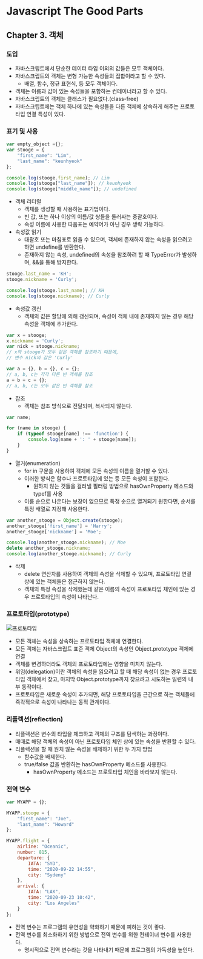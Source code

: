 # Javascript The Good Parts

## Chapter 3. 객체

### 도입

- 자바스크립트에서 단순한 데이터 타입 이외의 값들은 모두 객체이다.
- 자바스크립트의 객체는 변형 가능한 속성들의 집합이라고 할 수 있다.
  - 배열, 함수, 정규 표현식, 등 모두 객체이다.
- 객체는 이름과 값이 있는 속성들을 포함하는 컨테이너라고 할 수 있다.
- 자바스크립트의 객체는 클래스가 필요없다.(class-free)
- 자바스크립트에는 객체 하나에 있는 속성들을 다른 객체에 상속하게 해주는 프로토타입 연결 특성이 있다.

### 표기 및 사용

```javascript
var empty_object ={};
var stooge = {
    "first_name": "Lim",
    "last_name": "keunhyeok"
};

console.log(stooge.first_name); // Lim
console.log(stooge["last_name"]); // keunhyeok
console.log(stooge["middle_name"]); // undefined
```

- 객체 리터럴
  - 객체를 생성할 때 사용하는 표기법이다.
  - 빈 값, 또는 하나 이상의 이름/값 쌍들을 둘러싸는 중괄호이다.
  - 속성 이름에 사용한 따옴표는 예약어가 아닌 경우 생략 가능하다.
- 속성값 읽기
  - 대괄호 또는 마침표로 읽을 수 있으며, 객체에 존재하지 않는 속성을 읽으려고 하면 undefine를 반환한다.
  - 존재하지 않는 속성, undefined의 속성을 참조하려 할 때 TypeError가 발생하며, &&을 통해 방지한다.

```javascript
stooge.last_name = 'KH';
stooge.nickname = 'Curly';

console.log(stooge.last_name); // KH
console.log(stooge.nickname); // Curly
```

- 속성값 갱신
  - 객체의 값은 할당에 의해 갱신되며, 속성이 객체 내에 존재하지 않는 경우 해당 속성을 객체에 추가한다.

```javascript
var x = stooge;
x.nickname = 'Curly';
var nick = stooge.nickname;
// x와 stooge가 모두 같은 객체를 참조하기 때문에,
// 변수 nick의 값은 'Curly'

var a = {}, b = {}, c = {};
// a, b, c는 각각 다른 빈 객체를 참조
a = b = c = {};
// a, b, c는 모두 같은 빈 객체를 참조
```

- 참조
  - 객체는 참조 방식으로 전달되며, 복사되지 않는다.

```javascript
var name;

for (name in stooge) {
    if (typeof stooge[name] !== 'function') {
        console.log(name + ': ' + stooge[name]);
    }
}
```

- 열거(enumeration)
  - for in 구문을 사용하여 객체에 모든 속성의 이름을 열거할 수 있다.
  - 이러한 방식은 함수나 프로토타입에 있는 등 모든 속성이 포함한다.
    - 원하지 않는 것들을 걸러낼 필터링 방법으로 hasOwnProperty 메소드와 typef를 사용
  - 이름 순으로 나온다는 보장이 없으므로 특정 순으로 열거되기 원한다면, 순서를 특정 배열로 지정해 사용한다.

```javascript
var another_stooge = Object.create(stooge);
another_stooge['first_name'] = 'Harry';
another_stooge['nickname'] = 'Moe';

console.log(another_stooge.nickname); // Moe
delete another_stooge.nickname;
console.log(another_stooge.nickname); // Curly
```

- 삭제
  - delete 연산자를 사용하여 객체의 속성을 삭제할 수 있으며, 프로토타입 연결 상에 있는 객체들은 접근하지 않는다.
  - 객체의 특정 속성을 삭제했는데 같은 이름의 속성이 프로토타입 체인에 있는 경우 프로토타입의 속성이 나타난다.

### 프로토타입(prototype)

![프로토타입](https://user-images.githubusercontent.com/38815618/87660234-b2170c00-c799-11ea-8676-76945b8d6f9c.jpg)

- 모든 객체는 속성을 상속하는 프로토타입 객체에 연결한다.
- 모든 객체는 자바스크립트 표준 객체 Object의 속성인 Object.prototype 객체에 연결
- 객체를 변경하더라도 객체의 프로토타입에는 영향을 미치지 않는다.
- 위임(delegation)이란 객체의 속성을 읽으려고 할 때 해당 속성이 없는 경우 프로토타입 객체에서 찾고, 마지막 Object.prototype까지 찾으려고 시도하는 일련의 내부 동작이다.
- 프로토타입은 새로운 속성이 추가되면, 해당 프로토타입을 근간으로 하는 객체들에 즉각적으로 속성이 나타나는 동적 관계이다.

### 리플렉션(reflection)

- 리플렉션은 변수의 타입을 체크하고 객체의 구조를 탐색하는 과정이다.
- 때때로 해당 객체의 속성이 아닌 프로토타입 체인 상에 있는 속성을 반환할 수 있다.
- 리플렉션을 할 때 원치 않는 속성을 배제하기 위한 두 가지 방법
  - 함수값을 배제한다.
  - true/false 값을 반환하는 hasOwnProperty 메소드를 사용한다.
    - hasOwnProperty 메소드는 프로토타입 체인을 바라보지 않는다.

### 전역 변수

```javascript
var MYAPP = {};

MYAPP.stooge = {
    "first_name": "Joe",
    "last_name": "Howard"
};

MYAPP.flight = {
    airline: "Oceanic",
    number: 815,
    departure: {
        IATA: "SYD",
        time: "2020-09-22 14:55",
        city: "Sydeny"
    },
    arrival: {
        IATA: "LAX",
        time: "2020-09-23 10:42",
        city: "Los Angeles"
    }
};
```

- 전역 변수는 프로그램의 유연성을 약화하기 때문에 피하는 것이 좋다.
- 전역 변수를 최소화하기 위한 방법으로 전역 변수를 위한 컨테이너 변수를 사용한다.
  - 명시적으로 전역 변수라는 것을 나타내기 때문에 프로그램의 가독성을 높인다.
